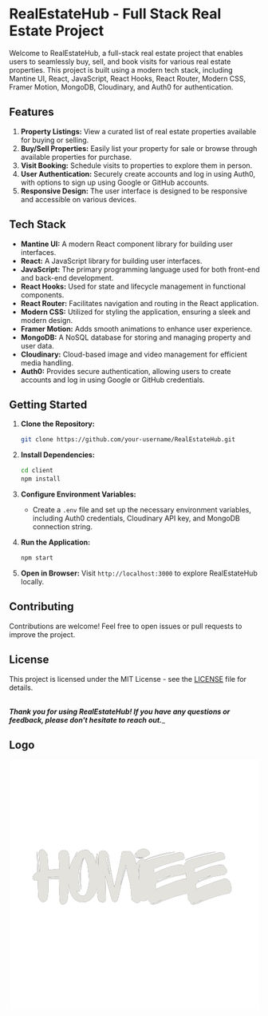 # RealEstateHub - Full Stack Real Estate Project

Welcome to RealEstateHub, a full-stack real estate project that enables users to seamlessly buy, sell, and book visits for various real estate properties. This project is built using a modern tech stack, including Mantine UI, React, JavaScript, React Hooks, React Router, Modern CSS, Framer Motion, MongoDB, Cloudinary, and Auth0 for authentication.

## Features

1. **Property Listings:** View a curated list of real estate properties available for buying or selling.
2. **Buy/Sell Properties:** Easily list your property for sale or browse through available properties for purchase.
3. **Visit Booking:** Schedule visits to properties to explore them in person.
4. **User Authentication:** Securely create accounts and log in using Auth0, with options to sign up using Google or GitHub accounts.
5. **Responsive Design:** The user interface is designed to be responsive and accessible on various devices.

## Tech Stack

- **Mantine UI:** A modern React component library for building user interfaces.
- **React:** A JavaScript library for building user interfaces.
- **JavaScript:** The primary programming language used for both front-end and back-end development.
- **React Hooks:** Used for state and lifecycle management in functional components.
- **React Router:** Facilitates navigation and routing in the React application.
- **Modern CSS:** Utilized for styling the application, ensuring a sleek and modern design.
- **Framer Motion:** Adds smooth animations to enhance user experience.
- **MongoDB:** A NoSQL database for storing and managing property and user data.
- **Cloudinary:** Cloud-based image and video management for efficient media handling.
- **Auth0:** Provides secure authentication, allowing users to create accounts and log in using Google or GitHub credentials.

## Getting Started

1. **Clone the Repository:**
   ```bash
   git clone https://github.com/your-username/RealEstateHub.git
   ```

2. **Install Dependencies:**
   ```bash
   cd client
   npm install
   ```

3. **Configure Environment Variables:**
   - Create a `.env` file and set up the necessary environment variables, including Auth0 credentials, Cloudinary API key, and MongoDB connection string.

4. **Run the Application:**
   ```bash
   npm start
   ```

5. **Open in Browser:**
   Visit `http://localhost:3000` to explore RealEstateHub locally.

## Contributing

Contributions are welcome! Feel free to open issues or pull requests to improve the project.

## License

This project is licensed under the MIT License - see the [LICENSE](LICENSE) file for details.
<br/>
<br/>


**_Thank you for using RealEstateHub! If you have any questions or feedback, please don't hesitate to reach out._**_

## Logo
<p align="center">
  <img src="client/public/2.png" alt="Image">
</p>


